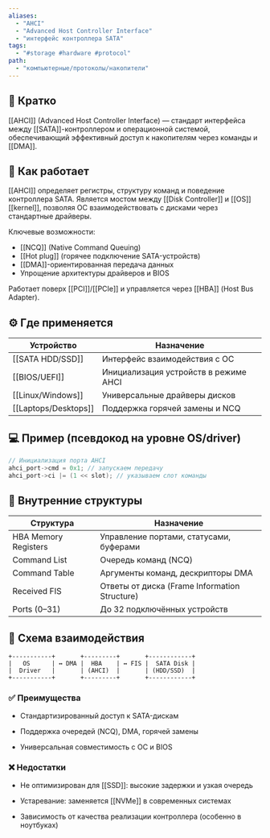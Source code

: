 ```yaml
---
aliases:
  - "AHCI"
  - "Advanced Host Controller Interface"
  - "интерфейс контроллера SATA"
tags:
  - "#storage #hardware #protocol"
path:
  - "компьютерные/протоколы/накопители"
---
```


## 📌 Кратко  
[[AHCI]] (Advanced Host Controller Interface) — стандарт интерфейса между [[SATA]]-контроллером и операционной системой, обеспечивающий эффективный доступ к накопителям через команды и [[DMA]].

## 🧠 Как работает  
[[AHCI]] определяет регистры, структуру команд и поведение контроллера SATA. Является мостом между [[Disk Controller]] и [[OS]] [[kernel]], позволяя ОС взаимодействовать с дисками через стандартные драйверы.

Ключевые возможности:
- [[NCQ]] (Native Command Queuing)  
- [[Hot plug]] (горячее подключение SATA-устройств)  
- [[DMA]]-ориентированная передача данных  
- Упрощение архитектуры драйверов и BIOS

Работает поверх [[PCI]]/[[PCIe]] и управляется через [[HBA]] (Host Bus Adapter).

## ⚙️ Где применяется

| Устройство          | Назначение                               |
|---------------------|-------------------------------------------|
| [[SATA HDD/SSD]]    | Интерфейс взаимодействия с ОС             |
| [[BIOS/UEFI]]       | Инициализация устройств в режиме AHCI     |
| [[Linux/Windows]]   | Универсальные драйверы дисков             |
| [[Laptops/Desktops]]| Поддержка горячей замены и NCQ            |

## 💻 Пример (псевдокод на уровне OS/driver)

```c
// Инициализация порта AHCI
ahci_port->cmd = 0x1; // запускаем передачу
ahci_port->ci |= (1 << slot); // указываем слот команды
````

## 🧩 Внутренние структуры

|Структура|Назначение|
|---|---|
|HBA Memory Registers|Управление портами, статусами, буферами|
|Command List|Очередь команд (NCQ)|
|Command Table|Аргументы команд, дескрипторы DMA|
|Received FIS|Ответы от диска (Frame Information Structure)|
|Ports (0–31)|До 32 подключённых устройств|

## 📐 Схема взаимодействия

```
+-----------+       +---------+       +------------+
|   OS      | ↔ DMA |  HBA    | ↔ FIS |  SATA Disk |
|  Driver   |       | (AHCI)  |       | (HDD/SSD)  |
+-----------+       +---------+       +------------+
```

### ✅ Преимущества

- Стандартизированный доступ к SATA-дискам
    
- Поддержка очередей (NCQ), DMA, горячей замены
    
- Универсальная совместимость с ОС и BIOS
    

### ❌ Недостатки

- Не оптимизирован для [[SSD]]: высокие задержки и узкая очередь
    
- Устаревание: заменяется [[NVMe]] в современных системах
    
- Зависимость от качества реализации контроллера (особенно в ноутбуках)